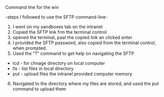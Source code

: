 Command line for the win

-steps I followed to use the SFTP command-line-
1. I went on my sandboxes tab on the intranet
2. Copied the SFTP link frm the terminal control
3. opened the terminal, past the copied link an clicked enter
4. I provided the SFTP password, also copied from the terminal control, when prompted.
5. Used the "?" command to get help on navigating the SFTP
  - lcd - for chnage directory on local computer
  - lls - list files in local directory
  - put - upload files the intranel provided computer memory
6. Navigated to the directory where my files are stored, and used the put command to upload them 